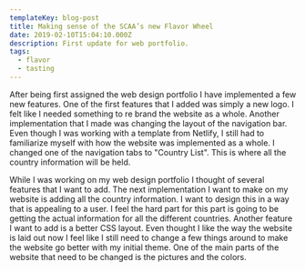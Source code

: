 ```yaml
---
templateKey: blog-post
title: Making sense of the SCAA’s new Flavor Wheel
date: 2019-02-10T15:04:10.000Z
description: First update for web portfolio.
tags:
  - flavor
  - tasting
---
```


After being first assigned the web design portfolio I have implemented a few
new features. One of the first features that I added was simply a new logo. I
felt like I needed something to re brand the website as a whole. Another implementation
that I made was changing the layout of the navigation bar. Even though I was working
with a template from Netlify, I still had to familiarize myself with how the website
was implemented as a whole. I changed one of the navigation tabs to "Country List".
This is where all the country information will be held.

While I was working on my web design portfolio I thought of several features that
I want to add. The next implementation I want to make on my website is adding
all the country information. I want to design this in a way that is appealing to
a user. I feel the hard part for this part is going to be getting the actual
information for all the different countries. Another feature I want to add is
a better CSS layout. Even thought I like the way the website is  laid out now
I feel like I still need to change a few things around to make the website go
better with my initial theme. One of the main parts of the website that need to
be changed is the pictures and the colors.

